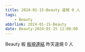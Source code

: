```yaml
---
title: 2024-01-15-Beauty 違規 0 人
tags:
    - Beauty
abbrlink: 2024-01-15-Beauty
date: Beauty-2024-01-15 12:00:00
---
```

Beauty 板 [板規連結](https://www.ptt.cc/bbs/Beauty/M.1630069980.A.84B.html)
昨天違規 0 人
